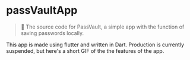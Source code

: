 # passVaultApp

> 🔐 The source code for PassVault, a simple app with the function of saving passwords locally.

This app is made using flutter and written in Dart. Production is currently suspended, but here's a short GIF of the the features of the app.
